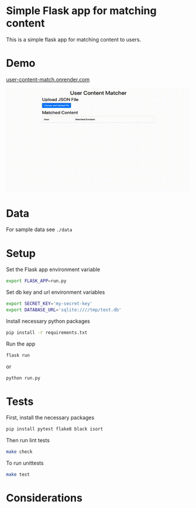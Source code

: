 # Simple Flask app for matching content

This is a simple flask app for matching content to users. 

# Demo

[user-content-match.onrender.com](https://user-content-match.onrender.com/)

![demo gif](./app/static/images/demo.gif)

# Data

For sample data see `./data`

# Setup

Set the Flask app environment variable
```bash
export FLASK_APP=run.py
```

Set db key and url environment variables
```bash
export SECRET_KEY='my-secret-key'
export DATABASE_URL='sqlite:////tmp/test.db'
```

Install necessary python packages
```bash
pip install -r requirements.txt
```

Run the app
```bash
flask run
```

or

```bash
python run.py
```


# Tests

First, install the necessary packages
```bash
pip install pytest flake8 black isort
```

Then run lint tests

```bash
make check
```

To run unittests

```bash
make test
```

# Considerations
